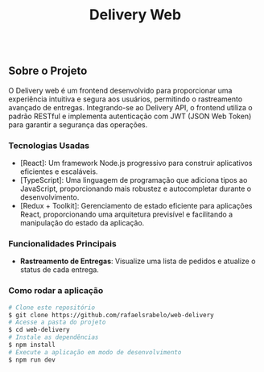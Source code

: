 <h1 style="text-align: center; font-weight: bold;">Delivery Web</h1>
<br>
<br>

## Sobre o Projeto

O Delivery web é um frontend desenvolvido para proporcionar uma experiência intuitiva e segura aos usuários, permitindo o rastreamento avançado de entregas. Integrando-se ao Delivery API, o frontend utiliza o padrão RESTful e implementa autenticação com JWT (JSON Web Token) para garantir a segurança das operações.

### Tecnologias Usadas

- [React]: Um framework Node.js progressivo para construir aplicativos eficientes e escaláveis.
- [TypeScript]: Uma linguagem de programação que adiciona tipos ao JavaScript, proporcionando mais robustez e autocompletar durante o desenvolvimento.
- [Redux + Toolkit]: Gerenciamento de estado eficiente para aplicações React, proporcionando uma arquitetura previsível e facilitando a manipulação do estado da aplicação.


### Funcionalidades Principais

- **Rastreamento de Entregas**: Visualize uma lista de pedidos e atualize o status de cada entrega.

### Como rodar a aplicação

```bash
# Clone este repositório
$ git clone https://github.com/rafaelsrabelo/web-delivery
# Acesse a pasta do projeto
$ cd web-delivery
# Instale as dependências
$ npm install
# Execute a aplicação em modo de desenvolvimento
$ npm run dev
